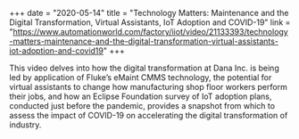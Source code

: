 +++
date = "2020-05-14"
title = "Technology Matters: Maintenance and the Digital Transformation, Virtual Assistants, IoT Adoption and COVID-19"
link = "https://www.automationworld.com/factory/iiot/video/21133393/technology-matters-maintenance-and-the-digital-transformation-virtual-assistants-iot-adoption-and-covid19"
+++

This video delves into how the digital transformation at Dana Inc. is being led by application of Fluke’s eMaint CMMS technology, the potential for virtual assistants to change how manufacturing shop floor workers perform their jobs, and how an Eclipse Foundation survey of IoT adoption plans, conducted just before the pandemic, provides a snapshot from which to assess the impact of COVID-19 on accelerating the digital transformation of industry.
